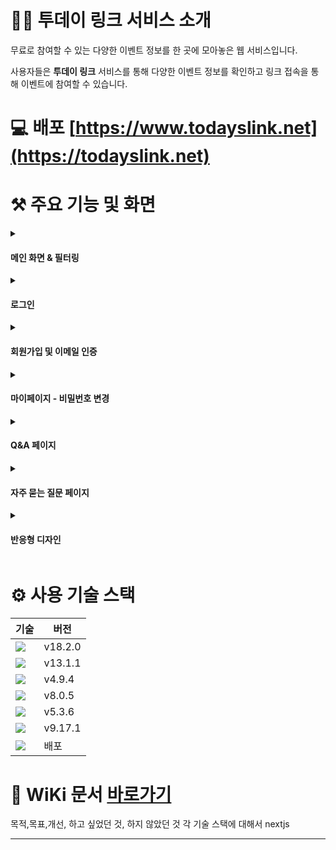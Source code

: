 <h1>💁‍♂️ 투데이 링크 서비스 소개</h1>
무료로 참여할 수 있는 다양한 이벤트 정보를 한 곳에 모아놓은 웹 서비스입니다.

사용자들은 **투데이 링크** 서비스를 통해 다양한 이벤트 정보를 확인하고 링크 접속을 통해 이벤트에 참여할 수 있습니다.


# 💻 배포 [https://www.todayslink.net](https://todayslink.net)


# ⚒️ 주요 기능 및 화면
<details>
<summary><h4>메인 화면 & 필터링</h4></summary>
<div markdown="1">

</div>
</details>


<details>
<summary><h4>로그인</h4></summary>
<div markdown="1">

![ezgif com-video-to-gif (1)](https://user-images.githubusercontent.com/43470398/221486561-8fb47d32-8675-42f7-942d-be2f7d4dcc09.gif)

</div>
</details>

<details>
<summary><h4>회원가입 및 이메일 인증</h4></summary>
<div markdown="1">

![ezgif com-video-to-gif](https://user-images.githubusercontent.com/43470398/221482825-a49ea4e5-a04d-46fc-8033-171ee02210e9.gif)

</div>
</details>

<details>
<summary><h4>마이페이지 - 비밀번호 변경</h4></summary>
<div markdown="1">

![ezgif com-video-to-gif (2)](https://user-images.githubusercontent.com/43470398/221487752-030a4f6c-c9d1-4da3-ade6-0921e9c93418.gif)

</div>
</details>

<details>
<summary><h4>Q&A 페이지</h4></summary>
<div markdown="1">

![ezgif com-video-to-gif (3)](https://user-images.githubusercontent.com/43470398/221488437-da49a085-3311-4f51-bff4-20e3691efd59.gif)

</div>
</details>

<details>
<summary><h4>자주 묻는 질문 페이지</h4></summary>
<div markdown="1">

![ezgif com-video-to-gif (4)](https://user-images.githubusercontent.com/43470398/221489852-650ffb97-89f2-42c7-abe9-7c4c3ee64e7a.gif)

</div>
</details>

<details>
<summary><h4>반응형 디자인</h4></summary>
<div markdown="1">

![ezgif com-video-to-gif (5)](https://user-images.githubusercontent.com/43470398/221491874-929e3a84-7da5-4902-912c-50b214ce5679.gif)

</div>
</details>


# ⚙️ 사용 기술 스택

|기술|버전|
|---|---|
|<img src="https://img.shields.io/badge/react-61DAFB?style=for-the-badge&logo=react&logoColor=black">|v18.2.0|
|<img src="https://img.shields.io/badge/Next.js-000000?style=for-the-badge&logo=Next.js&logoColor=white">|v13.1.1|
|<img src="https://img.shields.io/badge/typescript-3178C6?style=for-the-badge&logo=typescript&logoColor=white">|v4.9.4|
|<img src="https://img.shields.io/badge/redux-764ABC?style=for-the-badge&logo=redux&logoColor=white">|v8.0.5|
|<img src="https://img.shields.io/badge/styled components-DB7093?style=for-the-badge&logo=styled-components&logoColor=white">|v5.3.6|
|<img src="https://img.shields.io/badge/firebase-FFCA28?style=for-the-badge&logo=firebase&logoColor=black">|v9.17.1|
|<img src="https://img.shields.io/badge/vercel-000000?style=for-the-badge&logo=vercel&logoColor=white">|배포|



# 🔗 WiKi 문서 [바로가기](https://github.com/tpgus/TodaysLink-client/wiki)



목적,목표,개선, 하고 싶었던 것, 하지 않았던 것
각 기술 스택에 대해서 nextjs

---
